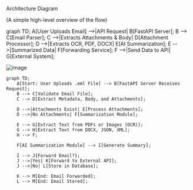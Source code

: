 Architecture Diagram

(A simple high-level overview of the flow)

graph TD;
    A[User Uploads Email] -->|API Request| B[FastAPI Server];
    B --> C[Email Parser];
    C -->|Extracts Attachments & Body| D[Attachment Processor];
    D -->|Extracts OCR, PDF, DOCX| E[AI Summarization];
    E -->|Summarized Data| F[Forwarding Service];
    F -->|Send Data to API| G[External System];

![image](https://github.com/user-attachments/assets/c97117bb-2116-46f8-9be1-978f9f9a386d)

```mermaid
graph TD;
    A[Start: User Uploads .eml File] --> B[FastAPI Server Receives Request];
    B --> C[Validate Email File];
    C --> D[Extract Metadata, Body, and Attachments];
    
    D -->|Attachments Exist| E[Process Attachments];
    D -->|No Attachments| F[Summarization Module];

    E --> G[Extract Text from PDFs or Images (OCR)];
    G --> H[Extract Text from DOCX, JSON, XML];
    H --> F;
    
    F[AI Summarization Module] --> I[Generate Summary];
    
    I --> J{Forward Email?};
    J -->|Yes| K[Forward to External API];
    J -->|No| L[Store in Database];

    K --> M[End: Email Forwarded];
    L --> M[End: Email Stored];
